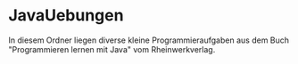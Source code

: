 # JavaUebungen

In diesem Ordner liegen diverse kleine Programmieraufgaben aus dem Buch "Programmieren lernen mit Java" vom Rheinwerkverlag.
